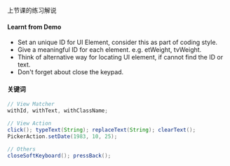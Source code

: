 上节课的练习解说

#### Learnt from Demo

+ Set an unique ID for UI Element, consider this as part of coding style.
+ Give a meaningful ID for each element. e.g. etWeight, tvWeight.
+ Think of alternative way for locating UI element, if cannot find the ID or text.
+ Don't forget about close the keypad.



#### 关键词

```java
// View Matcher
withId, withText, withClassName;

// View Action
click(); typeText(String); replaceText(String); clearText();
PickerAction.setDate(1983, 10, 25);

// Others
closeSoftKeyboard(); pressBack();
```

